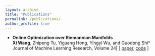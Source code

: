 ```yaml
---
layout: archive
title: "Publications"
permalink: /publications/
author_profile: true
---
```


- **Online Optimization over Riemannian Manifolds**  
  **Xi Wang**, Zhipeng Tu, Yiguang Hong, Yingyi Wu, and Guodong Shi*
  Journal of Machine Learning Research, Volume 24| \[ [paper](https://www.jmlr.org/papers/volume24/21-1308/21-1308.pdf), [code](https://github.com/RiemannianOCO/experiments) \]
